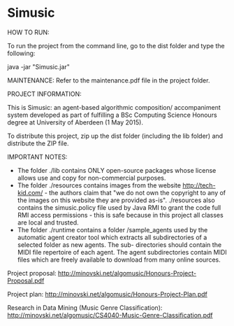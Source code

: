 # Simusic

HOW TO RUN:

To run the project 
from the command line, 
go to the dist folder and
type the following:

java -jar "Simusic.jar" 

MAINTENANCE:
Refer to the maintenance.pdf
file in the project folder.

PROJECT INFORMATION:

This is Simusic: an agent-based 
algorithmic composition/ accompaniment 
system developed as part of fulfilling a
BSc Computing Science Honours degree at
University of Aberdeen (1 May 2015).

To distribute this project, 
zip up the dist folder 
(including the lib folder)
and distribute the ZIP file.

IMPORTANT NOTES:
-   The folder ./lib contains ONLY open-source
    packages whose license allows use and copy
    for non-commercial purposes.
-   The folder ./resources contains images from
    the website http://tech-kid.com/ - the authors
	claim that "we do not own the copyright to 
	any of the images on this website they are 
	provided as-is".
	./resources also contains the simusic.policy 
	file used by Java RMI to grant the code
	full RMI access permissions - this is safe
	because in this project all classes are local
	and trusted.
-   The folder ./runtime contains a folder
    /sample_agents used by the automatic agent
	creator tool which extracts all subdirectories
	of a selected folder as new agents. The sub-
	directories should contain the MIDI file 
	repertoire of each agent.
    The agent subdirectories contain MIDI 
	files which are freely available to
	download from many online sources.

Project proposal:
http://minovski.net/algomusic/Honours-Project-Proposal.pdf

Project plan:
http://minovski.net/algomusic/Honours-Project-Plan.pdf

Research in Data Mining (Music Genre Classification):
http://minovski.net/algomusic/CS4040-Music-Genre-Classification.pdf
